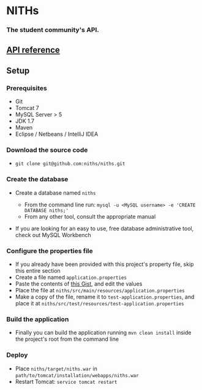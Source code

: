 # NITHs
### The student community's API.
##  [API reference](http://ec2-46-137-46-84.eu-west-1.compute.amazonaws.com/)

## Setup

### Prerequisites
- Git
- Tomcat 7
- MySQL Server > 5
- JDK 1.7
- Maven
- Eclipse / Netbeans / IntelliJ IDEA

### Download the source code
- `git clone git@github.com:niths/niths.git`

### Create the database
- Create a database named `niths`
    - From the command line run: `mysql -u <MySQL username> -e 'CREATE DATABASE niths;'`
    - From any other tool, consult the appropriate manual

- If you are looking for an easy to use, free database administrative tool, check out MySQL Workbench

### Configure the properties file
- If you already have been provided with this project's property file, skip this entire section
- Create a file named `application.properties`
- Paste the contents of [this Gist](https://gist.github.com/2226677), and edit the values
- Place the file at `niths/src/main/resources/application.properties`
- Make a copy of the file, rename it to `test-application.properties`, and place it at `niths/src/test/resources/test-application.properties`

### Build the application

- Finally you can build the application running `mvn clean install` inside the project's root from the command line

### Deploy
- Place `niths/target/niths.war` in `path/to/tomcat/installation/webapps/niths.war`
- Restart Tomcat: `service tomcat restart`
